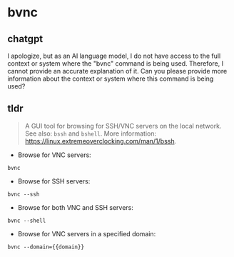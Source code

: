 # bvnc 
## chatgpt 
I apologize, but as an AI language model, I do not have access to the full context or system where the "bvnc" command is being used. Therefore, I cannot provide an accurate explanation of it. Can you please provide more information about the context or system where this command is being used? 

## tldr 
 
> A GUI tool for browsing for SSH/VNC servers on the local network.
> See also: `bssh` and `bshell`.
> More information: <https://linux.extremeoverclocking.com/man/1/bssh>.

- Browse for VNC servers:

`bvnc`

- Browse for SSH servers:

`bvnc --ssh`

- Browse for both VNC and SSH servers:

`bvnc --shell`

- Browse for VNC servers in a specified domain:

`bvnc --domain={{domain}}`

